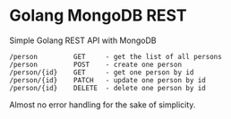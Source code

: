 # Golang MongoDB REST

Simple Golang REST API with MongoDB

    /person         GET     - get the list of all persons
    /person         POST    - create one person
    /person/{id}    GET     - get one person by id
    /person/{id}    PATCH   - update one person by id
    /person/{id}    DELETE  - delete one person by id

Almost no error handling for the sake of simplicity.
